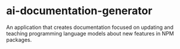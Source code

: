 # ai-documentation-generator
An application that creates documentation focused on updating and teaching programming language models about new features in NPM packages.
